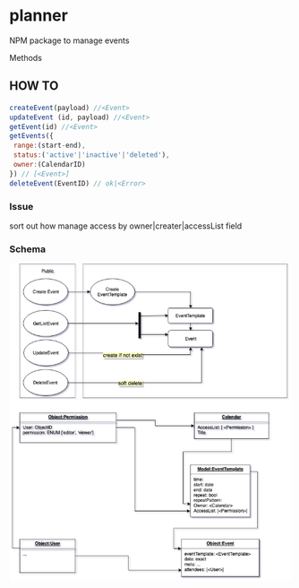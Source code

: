 # planner
NPM package to manage events

Methods 

## HOW TO
```javascript
createEvent(payload) //<Event> 
updateEvent (id, payload) //<Event>
getEvent(id) //<Event>
getEvents({
 range:(start-end),
 status:('active'|'inactive'|'deleted'),
 owner:(CalendarID)
}) // [<Event>]
deleteEvent(EventID) // ok|<Error>
```

### Issue
sort out how manage access by owner|creater|accessList field 

### Schema
![Schema](./event/schema.png)

